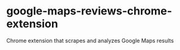 # google-maps-reviews-chrome-extension
Chrome extension that scrapes and analyzes Google Maps results
